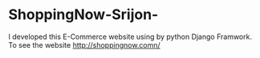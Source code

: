 # ShoppingNow-Srijon-
I developed this E-Commerce website using by python Django Framwork. To see the website http://shoppingnow.comn/
